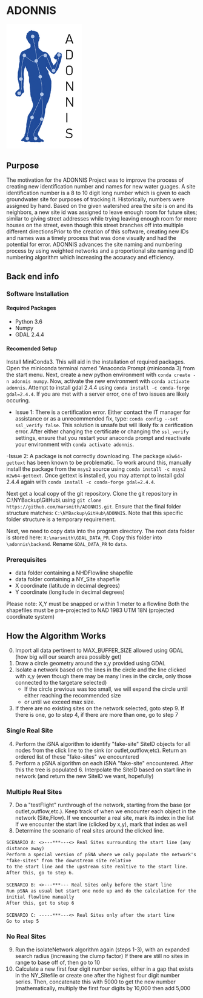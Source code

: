 # ADONNIS
<img src="/images/logoRob.png" width="200"/>

## Purpose
The motivation for the ADONNIS Project was to improve the process of creating new identification number and names for new water guages. A site identification number is a 8 to 10 digit long number which is given to each groundwater site for purposes of tracking it. Historically, numbers were assigned by hand. Based on the given watershed area the site is on and its neighbors, a new site id was assigned to leave enough room for future sites; similar to giving street addresses while trying leaving enough room for more houses on the street, even though this street branches off into multiple different directionsPrior to the creation of this software, creating new IDs and names was a timely process that was done visually and had the potential for error. ADONNIS advances the site naming and numbering process by using weighted networks and a proportional site naming and ID numbering algorithm which increasing the accuracy and efficiency. 

## Back end info

  ### Software Installation
  
  #### Required Packages
  - Python 3.6
  - Numpy
  - GDAL 2.4.4
  
  
  #### Recomended Setup
  
  Install MiniConda3. This will aid in the installation of required packages. Open the miniconda terminal named "Anaconda Prompt (miniconda 3) from the start menu. Next, create a new python environment with ```conda create -n adonnis numpy```. Now, activate the new environment with ```conda activate adonnis```. Attempt to install gdal 2.4.4 using ```conda install -c conda-forge gdal=2.4.4```. If you are met with a server error, one of two issues are likely occuring. 

  - Issue 1: There is a certification error. Either contact the IT manager for assistance or as a unrecommended fix, type: ```conda config --set ssl_verify false```. This solution is unsafe but will likely fix a cerification error. After either changing the certificate or changing the ```ssl_verify``` settings, ensure that you restart your anaconda prompt and reactivate your environment with ```conda activate adonnis```.

  -Issue 2: A package is not correctly downloading. The package ```m2w64-gettext``` has been known to be problematic. To work around this, manually install the package from the ```msys2``` source using ```conda install -c msys2 m2w64-gettext```. Once gettext is installed, you may attempt to install gdal 2.4.4 again with ```conda install -c conda-forge gdal=2.4.4```.
  
  
  Next get a local copy of the git repository.
  Clone the git repository in C:\NYBackup\GitHub\ using ```git clone https://github.com/marsmith/ADONNIS.git```.
  Ensure that the final folder structure matches: ```C:\NYBackup\GitHub\ADONNIS```. Note that this specific folder structure is a temporary requirement.

  Next, we need to copy data into the program directory. The root data folder is stored here: ```X:\marsmith\GDAL_DATA_PR```. Copy this folder into ```\adonnis\backend```. Rename ```GDAL_DATA_PR``` to ```data```. 
  

  ### Prerequisites

  - data folder containing a NHDFlowline shapefile
  - data folder containing a NY_Site shapefile
  - X coordinate (latitude in decimal degrees)
  - Y coordinate (longitude in decimal degrees)


  Please note: X,Y must be snapped or within 1 meter to a flowline
  Both the shapefiles must be pre-projected to NAD 1983 UTM 18N (projected coordinate system)


## How the Algorithm Works
  0. Import all data pertinent to MAX_BUFFER_SIZE allowed using GDAL (how big will our search area possibly get)
  1. Draw a circle geometry around the x,y provided using GDAL
  2. Isolate a network based on the lines in the circle and the line clicked with x,y (even though there may be many lines in
  the circle, only those connected to the targetare selected)
	  * If the circle previous was too small, we will expand the circle until either reaching the recommended size
	  * or until we exceed max size.
  3. If there are no existing sites on the network selected, goto step 9. If there is one, go to step 4,
  if there are more than one, go to step 7
  
  ### Single Real Site
  4. Perform the iSNA algorithm to identify "fake-site" SiteID objects for all nodes from the click line to
	the sink (or outlet,outflow,etc). Return an ordered list of these "fake-sites" we encountered
  5. Perform a pSNA algorithm on each iSNA "fake-site" encountered. After this the tree is populated
	6. Interpolate the SiteID based on start line in network (and return the new SiteID we want, hopefully)
  
  ### Multiple Real Sites
  7. Do a "testFlight" runthrough of the network, starting from the base (or outlet,outflow,etc.). Keep track
  of when we encounter each object in the network (Site,Flow). If we encounter a real site, mark its index in the list
  If we encounter the start line (clicked by x,y), mark that index as well
  8. Determine the scenario of real sites around the clicked line.
  	
	SCENARIO A: <>---***---<> Real Sites surrounding the start line (any distance away)
	Perform a special version of pSNA where we only populate the network's "fake-sites" from the downstream site relative
	to the start line and the upstream site realtive to the start line.
	After this, go to step 6.
	
	SCENARIO B: <>---***--- Real Sites only before the start line
	Run pSNA as usual but start one node up and do the calculation for the initial flowline manually
	After this, got to step 6
	
	SCENARIO C: -----***---<> Real Sites only after the start line
	Go to step 5
  
  ### No Real Sites
  9. Run the isolateNetwork algorithm again (steps 1-3), with an expanded search radius (increasing the clump factor)
  If there are still no sites in range to base off of, then go to 10
  10. Calculate a new first four digit number series, either in a gap that exists in the NY_Sitefile or create one after the
  highest four digit number series. Then, concatenate this with 5000 to get the new number (mathematically, multiply the first
  four digits by 10,000 then add 5,000
  
